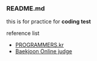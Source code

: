 ### README.md

this is for practice for **coding test**

reference list
- [PROGRAMMERS.kr](www.programmers.co.kr)
- [Baekjoon Online judge](https://www.acmicpc.net)
